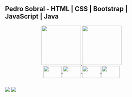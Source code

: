 ## Pedro Sobral - HTML | CSS | Bootstrap | JavaScript | Java

<div align="center">
  <a href="https://github.com/pSbral">
  <img height="130em" src="https://github-readme-stats.vercel.app/api?username=pSbral&show_icons=true&theme=merko&include_all_commits=true&count_private=true&hide_border=true"/>
  <img height="130em" src="https://github-readme-stats.vercel.app/api/top-langs/?username=pSbral&layout=compact&langs_count=7&theme=merko&hide_border=true"/>
</div>

<div align="center">
  <img height="40" width="60" align="center" src="https://cdn.jsdelivr.net/gh/devicons/devicon/icons/javascript/javascript-original.svg" />
  <img height="40" width="60" align="center" src="https://cdn.jsdelivr.net/gh/devicons/devicon/icons/html5/html5-plain.svg" />
  <img height="40" width="60" align="center" src="https://cdn.jsdelivr.net/gh/devicons/devicon/icons/bootstrap/bootstrap-original.svg" />
  <img height="40" width="60" align="center" src="https://cdn.jsdelivr.net/gh/devicons/devicon/icons/css3/css3-plain.svg" />
</div>

  ##
  
  <div>
 <a href="mailto:s0bralcontact@gmail.com"><img src="https://img.shields.io/badge/Gmail-D14836?style=for-the-badge&logo=gmail&logoColor=white" target="_blank"></a>
  <a href="https://www.linkedin.com/in/pedrosobral-/" target="_blank"><img src="https://img.shields.io/badge/LinkedIn-0077B5?style=for-the-badge&logo=linkedin&logoColor=white" target="_blank"></a>
</div>
